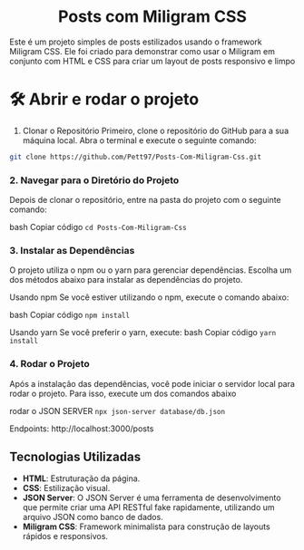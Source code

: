 
<h1 align="center"> Posts com Miligram CSS </h1>

Este é um projeto simples de posts estilizados usando o framework Miligram CSS. Ele foi criado para demonstrar como usar o Miligram em conjunto com HTML e CSS para criar um layout de posts responsivo e limpo

# 🛠️ Abrir e rodar o projeto
1. Clonar o Repositório
Primeiro, clone o repositório do GitHub para a sua máquina local. Abra o terminal e execute o seguinte comando:

```bash
git clone https://github.com/Pett97/Posts-Com-Miligram-Css.git
```

### 2. Navegar para o Diretório do Projeto
Depois de clonar o repositório, entre na pasta do projeto com o seguinte comando:

bash
Copiar código
```cd Posts-Com-Miligram-Css```


### 3. Instalar as Dependências
O projeto utiliza o npm ou o yarn para gerenciar dependências. 
Escolha um dos métodos abaixo para instalar as dependências do projeto.

Usando npm
Se você estiver utilizando o npm, execute o comando abaixo:

bash
Copiar código
```npm install```

Usando yarn
Se você preferir o yarn, execute:
bash
Copiar código
```yarn install```


### 4. Rodar o Projeto
Após a instalação das dependências, você pode iniciar o servidor local para rodar o projeto. Para isso, execute um dos comandos abaixo

rodar o JSON SERVER
```npx json-server database/db.json```


Endpoints:
http://localhost:3000/posts


## Tecnologias Utilizadas

- **HTML**: Estruturação da página.
- **CSS**: Estilização visual.
- **JSON Server**: O JSON Server é uma ferramenta de desenvolvimento que permite criar uma API RESTful fake rapidamente, utilizando um arquivo JSON como banco de dados.
- **Miligram CSS**: Framework minimalista para construção de layouts rápidos e responsivos.
